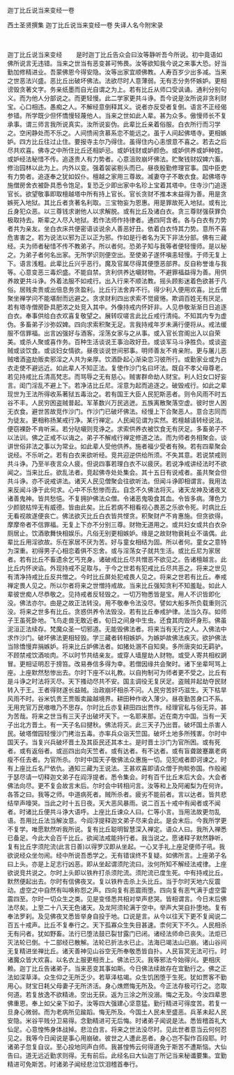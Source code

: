 迦丁比丘说当来变经一卷


西土圣贤撰集
迦丁比丘说当来变经一卷
失译人名今附宋录


　　

迦丁比丘说当来变经
　　是时迦丁比丘告众会曰汝等静听吾今所说。初中竟语如佛所说言无违错。当来之世当有恶变甚可怖畏。汝等欲知我今说之来事大恐。好当勤加修精进业。吾蒙佛恩今得安隐。汝等出家宜顺佛教。人寿百岁少出多减。当来之世恶法兴盛。恶比丘出破坏佛法。法欲尽时人意薄弱。无有志分务怀嫉妒。更相谤毁贪著文字。务亲纸墨而自光自谓之为上。若有比丘从师口受讽诵。通利分别句义。而为他人分部说之。而更轻慢。此二学家更共斗诤。吾今说是汝所说非贪利财宝。心口相违。愚痴之人。不解经意倒释其义。说者亦反受者复倒。语言不正经偈参错。所学既少但怀憍慢轻蔑他人。当来之世如此人辈。甚为众多。傲慢师长不复承事。谓三师言我所说真实。汝所说妄伪。此辈比丘亲着俗服。白衣所行而习学之。空闲静处而不乐之。人间愦闹贪慕系恋不能远之。虽于人间起佛塔寺。更相嫉妒。四方比丘往过止住。要报寺主尔乃得住。虽得住内心恚恨意不喜之。若去之后尽共欢喜。佛寺之中所住比丘还相妒忌。或妒钱财或妒颜色。或妒供养或妒种姓。或妒经法秘惜不传。追逐贵人有力势者。心意沮败崩坏佛法。贮聚钱财奴婢六畜。修治园林以此为上。内外以变。强着袈裟剔头而已。昼夜殷勤修理官事。国中臣吏有力势者。追逐奉之犹如奴仆。檀越之家用三尊故。减妻夺子不敢衣食。起佛塔寺施僧房舍衣被卧具悉令饱足。复恐乏少即出家中名珍上宝着其塔中。住寺沙门追逐官长。欲望敬事即取檀越塔中所有持上官长。官长贪财不推本末益得为善。用是贪嫉死入地狱。其比丘者贪著名利取。三宝物妄为恩惠。用是罪故死入地狱。或有比丘身犯众恶。以三尊钱求谢他人以求解脱。或有比丘及诸白衣。贪三尊财强获罪负极取持去。斯辈之人尽入地狱。若作法师作持律者。通四阿含者。各与白衣有力势者共为亲友。坐白衣床共便密语谈说余人善恶好丑。依着白衣恃其力势。意所不喜危害害之。若为说法以邪为正以正为邪。作如是行者名为天下非法分部。佛有三藏经。夫为师者秘惜不传不教弟子。所以者何。恐弟子知与我等者便轻慢师。是以秘之。为弟子者何名出家。无所学识则便空出。至使弟子遂怀嗔恚轻慢。于师无复上下。语言浅粗。此辈比丘兴乎恶行。魔及官属尽得其便堕恶部界。反自称誉谁与我等。心意变恶三毒炽盛。不能自禁。贪利供养达嚫财物。不避罪福益得为善。用供养故更共斗诤。外着法服不如戒行。出入行来不顺法教。摇头顾影迷着色欲甚于凡俗。居贱卖贵或出倍息务贪盈利。比丘行法舍弃不行。得少利入便用欢喜。比丘僧聚坐禅学问不能堪耐而远避之。贪求财利四出求索不觉疲惓。欺调百姓无有厌足。若有塔寺僧房卧具肥浓之处竞入其中。外像持戒内怀奸非。人见恭敬渐渐日日追逐白衣。奉事供给白衣欢喜复敬望之。展转叹嗟言此比丘戒行清纯。不知其内专为虚伪。多畜弟子沙弥奴婢。四向求索积聚无足。言我持戒年岁未满行便将从。戒法缓服不信罪福。出言凶强好与酒客。淫荡女家与之从事。或入官长宫阁出入以自荣美。或杀人聚或喜作务。百种生活谈说王事治政好丑。或谈军马斗诤胜负。或谈盗贼或谈饮食。或谈妇女情欲。昼夜谈说世间邪事。明师善友不肯亲附。更与屠儿恶贼嗜酒盗劫贩卖邪淫之人共为亲厚。饮酒卧起心渐染恋习彼所行。或勤家业或为白衣走使不避远近。如此辈人不知正法。复使作沙门名曰坏法。既自不孝父母尊老。若见持戒比丘清高梵志。而骂辱之无有慈心。贼害群命劫人财宝。利人妇女口好妄言。闺门淫乱不避上下。若净洁比丘尼。淫意为起而追逐之。破毁戒行。如此之辈现世为王法所得收系著狱五毒治之。若有国王大臣人民犯斯恶者。则令风雨不时五谷不丰。人民穷困盗贼普起。军革数兴万民逃迸。五族离散聚落空虚。彼时世人困无衣食。避世苦故竞作沙门。作沙门已破坏佛法。经慢上下合聚恶人。意合志同而为徒友。更相称扬某戒行净。某行禅定。人民闻见谓为实然。若檀越请转经说法。便窃裸卧不肯听采。若分哒嚫则竞诤之。求索供养衣被饮食无有厌足。多畜弟子不以法训。佛之正戒不以诲之。弟子不解戒行禅定修道之法。而为师者务相聚会。谈讲世俗非法之事以为常业。如此辈人受他供养。施者福少受者有殃。若有四辈聚会说经。不乐听之。若有白衣来欲听经。竞共迎逆供给所须。不失其意。若说禁戒则共斗诤。乃至半夜言众人疲。但说四事若理白衣不以疲厌。若说净戒讲经法时不欲闻之。当来比丘。欲乱法者。竞起佛寺处处集会。其十五日有说戒者。虽共聚会但共斗诤。亦不说戒讲法。诸天人民见僧聚会往欲听法。但闻斗诤即相谓言。我用法来反闻斗诤于此何求。心中不乐愁惨而去。自念不久佛法将灭。诸天龙神及诸夜叉诸善鬼神。皆共愁悒。不复拥护佛法众僧。令诸恶鬼吸食其血。令皆多病。薄色力少颜貌枯悴无有威德。皆由此矣。比丘若病不相看视心畏恶之乐欲令死。时病比丘无看视故遂便丧亡。佛法欲灭比丘白衣皆共悭贪。积聚财产不肯惠施。但贪欲得。摩摩帝者不信罪福。无复上下亦不分别三尊。财物无道用之。或共妇女或共白衣杂厕居止。饮酒歌舞快相娱乐。凡俗无别更相嫉妒。缘是之故财物衰耗业不谐偶。此辈比丘用淫欲故。乐在家居不厌为苦。好与童女相结为固。所以者何。童女之意特为深重。初得男子心相恋着俱不忘舍。或与淫荡女子就共生活。或比丘尼为家居者。若有比丘不畜遗余乞丐充身。诸破戒比丘尽共憎恶不欲见之。告诸檀越言。此比丘内怀谀谄。外现持戒不足取与。于今之世若有犯戒比丘尽共恶之。将来之世见有清净持戒比丘反共憎之。今时比丘屏处犯戒畏人见之。将来之世若有比丘。奉戒禅定畏人见之。所以尔者将来之世憎持戒故。当来比丘强知贪利不知羞耻。如此人辈彼世痴人尽恭敬之。见持戒者反轻毁之。一切万物悉皆是宝。用人不识皆即化没。佛法亦尔。由是之故正法转没。用不敬奉令法没尽。譬如大船多所负载重则沉没。将来之世多有比丘。贪惑供养令法毁没。若有比丘奉戒护律。法当久存。如师子王虽死卧地。飞鸟走兽无敢近者。旬日之间身中生虫。还食其肉毁坏身形。佛虽泥洹正法续存。梵魔众圣一切邪道。无能毁佛法者。将来当有无行之人。入佛法中求作沙门。破坏佛法更相轻毁。学三藏者转相嫉妒。为嫉妒故佛法疾灭。欲护佛法当除憍慢弃捐嫉妒。将来比丘妒佛法者。如猪处溷不自知臭。多所唐突如无羁驴。不顾禁戒饮酒啖肉。不以时节共结亲友。或穿人墙屋劫人财物。或受人寄共相权誷冒。更相证明忍于搒笞。改易券信多得为幸。若僧因缘共会聚时。诸下坐辈呵骂上座。上座默然愁惨出去。尔时下座不以礼教。以自拘制可为师者更不受之。比丘有是斗诤之时法将灭尽。天下搔动尽共不安。国主调役无复厌足。盗贼并起劫夺民财转入于王。王者得财遂长益贼。治政崩坏相杀不问。人民穷苦奸巧滋生。天下枯旱风雨不时。谷米饥贵王贾贩卖踰越境界。耕田种作收入薄少。昼夜勤苦身口不系。无用充官万民嗷嗷乃不思存。尔时比丘亦复耕田四出贾作。经理官私与俗无异。甚为苦哉。将来之世当有三天子出破坏天下。一名耶来那。近在南方中国。当有一天子出北方晋土。有一天子名曰揵秋。佛法将灭。此三天子乃出晋。破坏国土杀害人民。破塔僧园轻慢沙门拷治五毒。亦率兵众诣天竺国。破坏土地多所残害。尔时中国天子。当复兴兵破坏晋土及其臣民还其本土。是时晋土沙门为官所困。或有死者。或有返俗者。或巡四出向天竺者。或有达者。有不达者。或有盲聋跛蹇羸老病瘦不任去者。为官所杀。尔时中国天子敬佛法众惠施一切。见犯戒者即诃谏之。时有上座比丘名尸依仇。通知三藏为王说法。王甚欢喜即请众僧于拘睒弥国。作般阇于瑟尽请一切释迦文弟子在阎浮提者。悉令集会。时有百千比丘末后大会。大会者佛法向尽。更不复会故言末后。尔时会中转相问言。汝等和上及阿阇梨为在何许。各答之曰。我等之师。中道病死者。贼所杀者。疲劣不能前者。言以达者。皆共悲结举声嚎哭。当此之时十五日夜。天大恶风暴雨。说二百五十戒中有闻者或不闻者。时诸比丘便共斗诤大语呼。上座比丘谏众人曰。仁等小言。当用法故更勿乱语。吾用比丘法当解汝意。今阎浮提释迦文弟子尽来会此。是会末后。今我所学更不复学。唯愿默然听我所说。复有比丘聪明智慧深入禅定。语众人曰。我所入禅悉已备足。今此大会百千比丘。欲闻法戒能持行者。我当说之。愿诸释子默然静听。复有比丘字须陀流(此言日善)以得罗汉即从坐起。一心叉手礼上座足便师子吼。我欲说经众坐勿闹。经中所说吾悉学之。无有错误终不复疑。如佛所言。上座弟子名曰上头。亦是上足志行凶恶。即从坐起谓须陀流曰。汝何所知不解经法戒律。上座欲说竞共说之。尔时上头即以铁杵打杀须陀流。须陀流已度生死。中有持戒比丘。默然便起出去。尔时有信佛夜叉。复以铁杵击杀上头比丘。当于尔时天地六反震动。虚空之中自然有叫唤称怨之声。四向复有恶震雨堕。四向复有恶气满于虚空雷震四至。尔时一切众生之类。见是变怪悉共相对举声悲哭。皆相谓言。今日末后佛法尽矣。上至二十八天无色诸天。及龙阿须轮满于空中。举声大哭自扑堕地。复有奉法罗刹。及见佛夜叉悉皆举身自投于地。口说是言。从今以往天下更不复闻说二百五十戒声。比丘不复奉行之。天下孤寡众生失目甚速。柰何天下不久。人民相杀无有问者。犹如野畜。法行已堕法鼓已裂甘露门已闭。诸经法师命已丧失。法炬已灭法轮已倒。十二部经已散解。法轮已折法水已止。法海已竭法山已崩。诸山谷间无复精进坐禅比丘。诸天善神见山谷空无所奉敬悉皆自扑。人民盲冥无法可行。时诸魔众皆大欢喜。以名衣上服更相贡上。佛法已灭。我等邪法今始得兴。更相庆赖。迦丁比丘告诸弟子。当来恶变其事如斯。今日佛法续故存在宜勤行之。佛之正法如深草泽。众生仰之无所乏少。若草泽枯竭。众生饥困堕于生死。犹如贾客不勤用心。财宝日耗父母妻子无所济活。身心燋燃悔无所及。今正法存极可行之。恣取何道。若复放逸不欲精进。空出无获。返为三涂之所没溺。悔之无及。今汝四辈思佛重恩。奉上如父亲下如子。汝等四大强建心坚意猛。勤行精进可得度苦。若复一旦身心微弱。而为老病所见踰蹈。悔无所及。今国土人民未至盛恶。兵革未起人民安隐。米谷平贱分卫易得。念勤精进可无后悔。时诸弟子闻说是法。悉皆稽首礼大仙足。心意惶怖身体战掉。悲泣白言。将来之世法没尽时。见此世者意当云何何忍见之。我等今日闻说是事心用崩破。彼世之人遭此恶者。身心岂不裂作百段耶。时诸弟子忽复自议。至心投地同声白师。我甚惶怖云何得道免于斯苦不遭斯恼。大仙告曰。道无远近勤求则得。无有前后。此经名曰大仙迦丁所记当来秘谶要集。宜勤精进可免斯苦。时诸弟子闻经悲泣饮泪稽首奉行。


